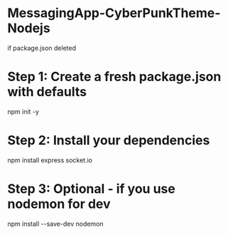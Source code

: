 # MessagingApp-CyberPunkTheme-Nodejs
if package.json deleted

# Step 1: Create a fresh package.json with defaults
npm init -y

# Step 2: Install your dependencies
npm install express socket.io

# Step 3: Optional - if you use nodemon for dev
npm install --save-dev nodemon
